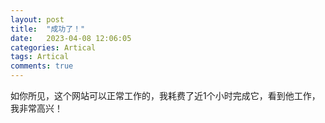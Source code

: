 ```yaml
---
layout: post
title:  "成功了！"
date:   2023-04-08 12:06:05
categories: Artical
tags: Artical
comments: true
---
```


如你所见，这个网站可以正常工作的，我耗费了近1个小时完成它，看到他工作，我非常高兴！